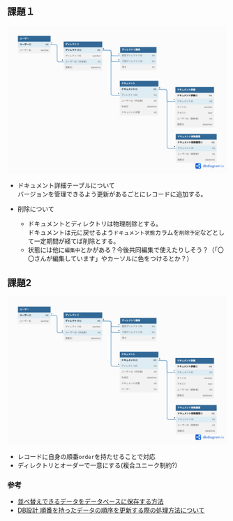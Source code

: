## 課題１

![](./db-modeling-3_1.png) 

- ドキュメント詳細テーブルについて<br>
バージョンを管理できるよう更新があるごとにレコードに追加する。

- 削除について<br>
  - ドキュメントとディレクトリは物理削除とする。<br>
    ドキュメントは元に戻せるよう`ドキュメント状態`カラムを`削除予定`などとして一定期間が経てば削除とする。
  - 状態には他に`編集中`とかがある？今後共同編集で使えたりしそう？（「〇〇さんが編集しています」やカーソルに色をつけるとか？）

## 課題2

![](./db-modeling-3_2.png) 

- レコードに自身の順番`order`を持たせることで対応
- ディレクトリとオーダーで一意にする(複合ユニーク制約?)

### 参考

- [並べ替えできるデータをデータベースに保存する方法](https://zenn.dev/itte/articles/e97002637cd3a6) 
- [DB設計 順番を持ったデータの順序を更新する際の処理方法について](https://teratail.com/questions/117201)